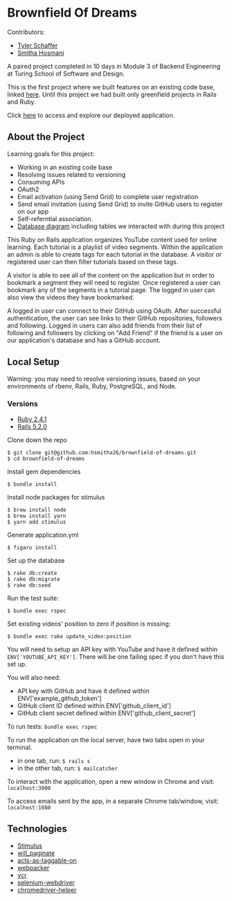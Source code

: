 # Brownfield Of Dreams

Contributors:
* [Tyler Schaffer](https://github.com/tschaffer1618)
* [Smitha Hosmani](https://github.com/hsmitha26)

A paired project completed in 10 days in Module 3 of Backend Engineering at Turing School of Software and Design.

This is the first project where we built features on an existing code base, linked [here](https://github.com/turingschool-examples/brownfield-of-dreams).  Until this project we had built only greenfield projects in Rails and Ruby.

Click [here](http://stark-everglades-18768.herokuapp.com/) to access and explore our deployed application.

## About the Project

Learning goals for this project:
* Working in an existing code base
* Resolving issues related to versioning
* Consuming APIs
* OAuth2
* Email activation (using Send Grid) to complete user registration
* Send email invitation (using Send Grid) to invite GitHub users to register on our app
* Self-referntial association.  
* [Database diagram](https://github.com/hsmitha26/brownfield-of-dreams/blob/master/db/db_diagram.png) including tables we interacted with during this project


This Ruby on Rails application organizes YouTube content used for online learning. Each tutorial is a playlist of video segments. Within the application an admin is able to create tags for each tutorial in the database. A visitor or registered user can then filter tutorials based on these tags.

A visitor is able to see all of the content on the application but in order to bookmark a segment they will need to register. Once registered a user can bookmark any of the segments in a tutorial page. The logged in user can also view the videos they have bookmarked.

A logged in user can connect to their GitHub using OAuth.  After successful authentication, the user can see links to their GitHub repositories, followers and following.  Logged in users can also add friends from their list of following and followers by clicking on "Add Friend" if the friend is a user on our application's database and has a GitHub account.

## Local Setup

Warning: you may need to resolve versioning issues, based on your environments of rbenv, Rails, Ruby, PostgreSQL, and Node.

### Versions
* [Ruby 2.4.1](https://www.ruby-lang.org/en/documentation/installation/)
* [Rails 5.2.0](https://rubyonrails.org/)

Clone down the repo
```
$ git clone git@github.com:hsmitha26/brownfield-of-dreams.git
$ cd brownfield-of-dreams
```

Install gem dependencies
```
$ bundle install
```

Install node packages for stimulus
```
$ brew install node
$ brew install yarn
$ yarn add stimulus
```

Generate application.yml
```
$ figaro install
```

Set up the database
```
$ rake db:create
$ rake db:migrate
$ rake db:seed
```

Run the test suite:
```
$ bundle exec rspec
```

Set existing videos' position to zero if position is missing:
```
$ bundle exec rake update_video:position
```

You will need to setup an API key with YouTube and have it defined within `ENV['YOUTUBE_API_KEY']`. There will be one failing spec if you don't have this set up.

You will also need:
* API key with GitHub and have it defined within ENV['example_github_token']
* GitHub client ID defined within ENV['github_client_id']
* GitHub client secret defined within ENV['github_client_secret']

To run tests: ```bundle exec rspec```

To run the application on the local server, have two tabs open in your terminal.
* in one tab, run: ```$ rails s```
* in the other tab, run: ```$ mailcatcher```

To interact with the application, open a new window in Chrome and visit: ```localhost:3000```

To access emails sent by the app, in a separate Chrome tab/window, visit: ```localhost:1080```

## Technologies
* [Stimulus](https://github.com/stimulusjs/stimulus)
* [will_paginate](https://github.com/mislav/will_paginate)
* [acts-as-taggable-on](https://github.com/mbleigh/acts-as-taggable-on)
* [webpacker](https://github.com/rails/webpacker)
* [vcr](https://github.com/vcr/vcr)
* [selenium-webdriver](https://www.seleniumhq.org/docs/03_webdriver.jsp)
* [chromedriver-helper](http://chromedriver.chromium.org/)
